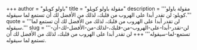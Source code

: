 +++
author = "باولو كويلو"
title = "مقولة باولو كويلو"
description = '''مقولة باولو كويلو: لن تقدر أبدا على الهروب من قلبك، لذلك من الأفضل لك أن تستمع لما سيقوله.'''
quote = '''لن تقدر أبدا على الهروب من قلبك، لذلك من الأفضل لك أن تستمع لما سيقوله.'''
slug = '''لن-تقدر-أبدا-على-الهروب-من-قلبك،-لذلك-من-الأفضل-لك-أن-تستمع-لما-سيقوله'''
+++
لن تقدر أبدا على الهروب من قلبك، لذلك من الأفضل لك أن تستمع لما سيقوله.
